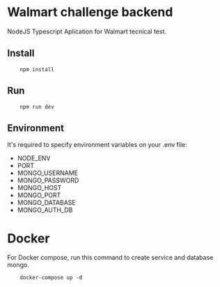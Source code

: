 # Walmart challenge backend

NodeJS Typescript Aplication for Walmart tecnical test.

## Install

```
    npm install
```
## Run

```
    npm run dev
```

## Environment

It's required to specify environment variables on your .env file:

- NODE_ENV
- PORT
- MONGO_USERNAME
- MONGO_PASSWORD
- MONGO_HOST
- MONGO_PORT
- MONGO_DATABASE
- MONGO_AUTH_DB


# Docker

For Docker compose, run this command to create service and database mongo.
```
    docker-compose up -d
```



